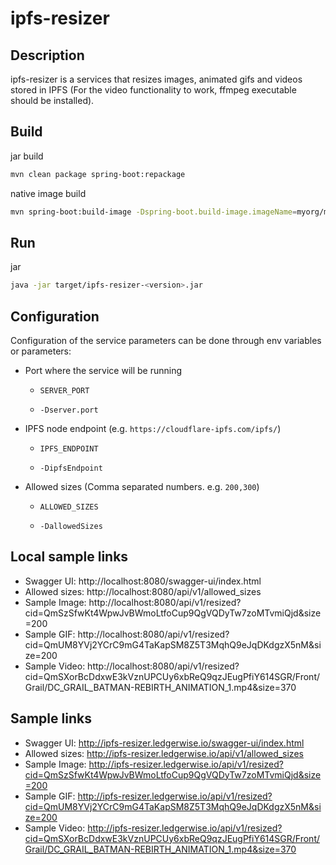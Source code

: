 # ipfs-resizer

## Description

ipfs-resizer is a services that resizes images, animated gifs and videos stored in IPFS (For the video functionality to work, ffmpeg executable should be installed).

## Build

jar build

```bash
mvn clean package spring-boot:repackage
```

native image build

```bash
mvn spring-boot:build-image -Dspring-boot.build-image.imageName=myorg/myapp:mytag
```

## Run

jar

```bash
java -jar target/ipfs-resizer-<version>.jar
```

## Configuration

Configuration of the service parameters can be done through env variables or parameters:

- Port where the service will be running

  - `SERVER_PORT`

  - `-Dserver.port`

- IPFS node endpoint (e.g. `https://cloudflare-ipfs.com/ipfs/`)

  - `IPFS_ENDPOINT`

  - `-DipfsEndpoint`

- Allowed sizes (Comma separated numbers. e.g. `200,300`)

  - `ALLOWED_SIZES`

  - `-DallowedSizes`

## Local sample links

- Swagger UI: http://localhost:8080/swagger-ui/index.html
- Allowed sizes: http://localhost:8080/api/v1/allowed_sizes
- Sample Image: http://localhost:8080/api/v1/resized?cid=QmSzSfwKt4WpwJvBWmoLtfoCup9QgVQDyTw7zoMTvmiQjd&size=200
- Sample GIF: http://localhost:8080/api/v1/resized?cid=QmUM8YVj2YCrC9mG4TaKapSM8Z5T3MqhQ9eJqDKdgzX5nM&size=200
- Sample Video: http://localhost:8080/api/v1/resized?cid=QmSXorBcDdxwE3kVznUPCUy6xbReQ9qzJEugPfiY614SGR/Front/Grail/DC_GRAIL_BATMAN-REBIRTH_ANIMATION_1.mp4&size=370

## Sample links

- Swagger UI: http://ipfs-resizer.ledgerwise.io/swagger-ui/index.html
- Allowed sizes: http://ipfs-resizer.ledgerwise.io/api/v1/allowed_sizes
- Sample Image: http://ipfs-resizer.ledgerwise.io/api/v1/resized?cid=QmSzSfwKt4WpwJvBWmoLtfoCup9QgVQDyTw7zoMTvmiQjd&size=200
- Sample GIF: http://ipfs-resizer.ledgerwise.io/api/v1/resized?cid=QmUM8YVj2YCrC9mG4TaKapSM8Z5T3MqhQ9eJqDKdgzX5nM&size=200
- Sample Video: http://ipfs-resizer.ledgerwise.io/api/v1/resized?cid=QmSXorBcDdxwE3kVznUPCUy6xbReQ9qzJEugPfiY614SGR/Front/Grail/DC_GRAIL_BATMAN-REBIRTH_ANIMATION_1.mp4&size=370
